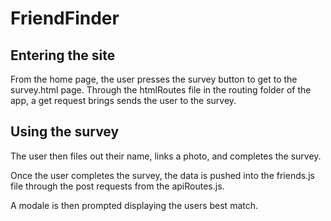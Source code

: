 # FriendFinder

## Entering the site

From the home page, the user presses the survey button to get to the survey.html page. 
Through the htmlRoutes file in the routing folder of the app, a get request brings sends the user to the survey.

## Using the survey
The user then files out their name, links a photo, and completes the survey. 

Once the user completes the survey, the data is pushed into the friends.js file through the post requests from the apiRoutes.js.

A modale is then prompted displaying the users best match. 

